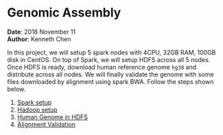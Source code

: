 # Genomic Assembly

**Date**: 2018 November 11  
**Author**: Kenneth Chen

In this project, we will setup 5 spark nodes with 4CPU, 32GB RAM, 100GB disk in CentOS. On top of Spark, we will setup HDFS across all 5 nodes. Once HDFS is ready, download human reference genome `hg38` and distribute across all nodes. We will finally validate the genome with some files downloaded by alignment using spark BWA. Follow the steps shown below. 

1. <a href=https://github.com/kckenneth/GenomicAssembly/blob/master/setup_spark.md>Spark setup</a>
2. <a href=https://github.com/kckenneth/GenomicAssembly/blob/master/setup_hadoop.md>Hadoop setup</a>
3. <a href=https://github.com/kckenneth/GenomicAssembly/blob/master/setup_HG38.md>Human Genome in HDFS</a>
4. <a href=https://github.com/kckenneth/GenomicAssembly/blob/master/execution.md>Alignment Validation<a>
